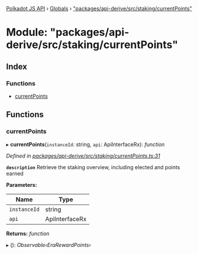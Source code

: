 [Polkadot JS API](../README.md) › [Globals](../globals.md) › ["packages/api-derive/src/staking/currentPoints"](_packages_api_derive_src_staking_currentpoints_.md)

# Module: "packages/api-derive/src/staking/currentPoints"

## Index

### Functions

* [currentPoints](_packages_api_derive_src_staking_currentpoints_.md#currentpoints)

## Functions

###  currentPoints

▸ **currentPoints**(`instanceId`: string, `api`: ApiInterfaceRx): *function*

*Defined in [packages/api-derive/src/staking/currentPoints.ts:31](https://github.com/polkadot-js/api/blob/b6d1be6ee5/packages/api-derive/src/staking/currentPoints.ts#L31)*

**`description`** Retrieve the staking overview, including elected and points earned

**Parameters:**

Name | Type |
------ | ------ |
`instanceId` | string |
`api` | ApiInterfaceRx |

**Returns:** *function*

▸ (): *Observable‹EraRewardPoints›*
